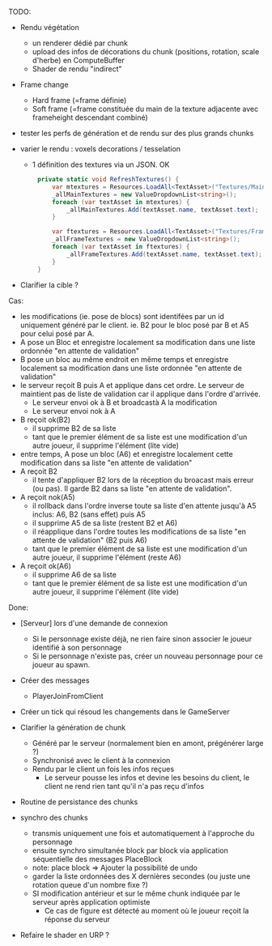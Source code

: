 TODO:

- Rendu végétation
  - un renderer dédié par chunk
  - upload des infos de décorations du chunk (positions, rotation, scale d'herbe) en ComputeBuffer
  - Shader de rendu "indirect"

- Frame change
  - Hard frame (=frame définie)
  - Soft frame (=frame constituée du main de la texture adjacente avec frameheight descendant combiné)

- tester les perfs de génération et de rendu sur des plus grands chunks

- varier le rendu : voxels decorations / tesselation
  - 1 définition des textures via un JSON. OK
```C#
        private static void RefreshTextures() {
            var mtextures = Resources.LoadAll<TextAsset>("Textures/Main");
            _allMainTextures = new ValueDropdownList<string>();
            foreach (var textAsset in mtextures) {
                _allMainTextures.Add(textAsset.name, textAsset.text);
            }

            var ftextures = Resources.LoadAll<TextAsset>("Textures/Frame");
            _allFrameTextures = new ValueDropdownList<string>();
            foreach (var textAsset in ftextures) {
                _allFrameTextures.Add(textAsset.name, textAsset.text);
            }
        }
```

- Clarifier la cible ?

Cas:
- les modifications (ie. pose de blocs) sont identifées par un id uniquement généré par le client. ie. B2 pour le bloc posé par B et A5 pour celui posé par A.
- A pose un Bloc et enregistre localement sa modification dans une liste ordonnée "en attente de validation"
- B pose un bloc au même endroit en même temps et enregistre localement sa modification dans une liste ordonnée "en attente de validation"
- le serveur reçoit B puis A et applique dans cet ordre. Le serveur de maintient pas de liste de validation car il applique dans l'ordre d'arrivée.
  - Le serveur envoi ok à B et broadcastà A la modification
  - Le serveur envoi nok à A
- B reçoit ok(B2)
  - il supprime B2 de sa liste
  - tant que le premier élément de sa liste est une modification d'un autre joueur, il supprime l'élément (lite vide)
- entre temps, A pose un bloc (A6) et enregistre localement cette modification dans sa liste "en attente de validation"
- A reçoit B2
  - il tente d'appliquer B2 lors de la réception du broacast mais erreur (ou pas). Il garde B2 dans sa liste "en attente de validation".
- A reçoit nok(A5)
  - il rollback dans l'ordre inverse toute sa liste d'en attente jusqu'à A5 inclus: A6, B2 (sans effet) puis A5
  - il supprime A5 de sa liste (restent B2 et A6)
  - il réapplique dans l'ordre toutes les modifications de sa liste "en attente de validation" (B2 puis A6)
  - tant que le premier élément de sa liste est une modification d'un autre joueur, il supprime l'élément (reste A6)
- A reçoit ok(A6)
  - il supprime A6 de sa liste
  - tant que le premier élément de sa liste est une modification d'un autre joueur, il supprime l'élément (lite vide)

Done:
- [Serveur] lors d'une demande de connexion
  - Si le personnage existe déjà, ne rien faire sinon associer le joueur identifié à son personnage
  - Si le personnage n'existe pas, créer un nouveau personnage pour ce joueur au spawn.
- Créer des messages
  - PlayerJoinFromClient
- Créer un tick qui résoud les changements dans le GameServer
- Clarifier la génération de chunk
  - Généré par le serveur (normalement bien en amont, prégénérer large ?)
  - Synchronisé avec le client à la connexion
  - Rendu par le client un fois les infos reçues
    - Le serveur pousse les infos et devine les besoins du client, le client ne rend rien tant qu'il n'a pas reçu d'infos

- Routine de persistance des chunks


- synchro des chunks
  - transmis uniquement une fois et automatiquement à l'approche du personnage
  - ensuite synchro simultanée block par block via application séquentielle des messages PlaceBlock
  - note: place block => Ajouter la possibilité de undo
  - garder la liste ordonnées des X dernières secondes (ou juste une rotation queue d'un nombre fixe ?)
  - SI modification antérieur et sur le même chunk indiquée par le serveur après application optimiste
    - Ce cas de figure est détecté au moment où le joueur reçoit la réponse du serveur

- Refaire le shader en URP ?
